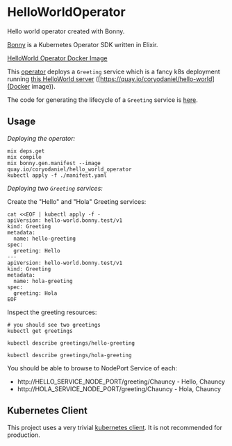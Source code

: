 # HelloWorldOperator

Hello world operator created with Bonny.

[Bonny](https://github.com/coryodaniel/bonny) is a Kubernetes Operator SDK written in Elixir.

[HelloWorld Operator Docker Image](https://quay.io/coryodaniel/hello_world_operator)

This [operator](./manifest.yaml) deploys a `Greeting` service which is a fancy k8s deployment running [this HelloWorld server](https://github.com/coryodaniel/hello-world) ([https://quay.io/coryodaniel/hello-world](Docker image)).

The code for generating the lifecycle of a `Greeting` service is [here](./lib/hello_world_operator/controllers/v1/greeting.ex).

## Usage

*Deploying the operator:*

```shell
mix deps.get
mix compile
mix bonny.gen.manifest --image quay.io/coryodaniel/hello_world_operator
kubectl apply -f ./manifest.yaml
```

*Deploying two `Greeting` services:*

Create the "Hello" and "Hola" Greeting services:

```shell
cat <<EOF | kubectl apply -f -
apiVersion: hello-world.bonny.test/v1
kind: Greeting
metadata:
  name: hello-greeting
spec:
  greeting: Hello
---
apiVersion: hello-world.bonny.test/v1
kind: Greeting
metadata:
  name: hola-greeting
spec:
  greeting: Hola
EOF
```

Inspect the greeting resources:

```shell
# you should see two greetings
kubectl get greetings 

kubectl describe greetings/hello-greeting

kubectl describe greetings/hola-greeting
```

You should be able to browse to NodePort Service of each:

* http://HELLO_SERVICE_NODE_PORT/greeting/Chauncy - Hello, Chauncy
* http://HOLA_SERVICE_NODE_PORT/greeting/Chauncy - Hola, Chauncy

## Kubernetes Client

This project uses a very trivial [kubernetes client](./lib/k8s/client.ex). It is not recommended for production.
